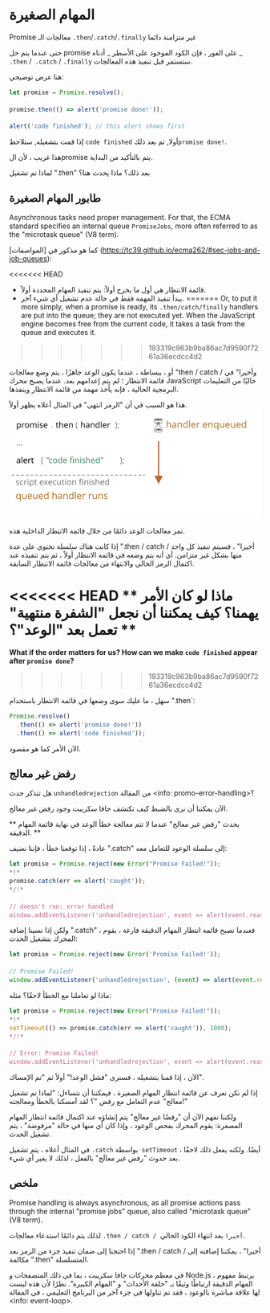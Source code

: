 # المهام الصغيرة

Promise معالجات الـ `.then`/`.catch`/`.finally` غير متزامنة دائما

حتى عندما يتم حل promise على الفور ، فإن الكود الموجود على الأسطر _ أدناه _ `.then` /` .catch` / `.finally` ستستمر قبل تنفيذ هذه المعالجات.

هنا عرض توضيحي:

```js run
let promise = Promise.resolve();

promise.then(() => alert('promise done!'));

alert('code finished'); // this alert shows first
```

إذا قمت بتشغيله, ستلاحظ `code finished` أولا, ثم بعد ذلك`promise done!`.

هذا غريب ، لأن الpromise يتم بالتأكيد من البداية.

لماذا تم تشغيل ".then" بعد ذلك؟ ماذا يحدث هنا؟

## طابور المهام الصغيرة

Asynchronous tasks need proper management. For that, the ECMA standard specifies an internal queue `PromiseJobs`, more often referred to as the "microtask queue" (V8 term).

كما هو مذكور في [المواصفات] (https://tc39.github.io/ecma262/#sec-jobs-and-job-queues):

<<<<<<< HEAD
- قائمة الانتظار هي أول ما يخرج أولاً: يتم تنفيذ المهام المحددة أولاً.
- يبدأ تنفيذ المهمة فقط في حالة عدم تشغيل أي شيء آخر.
=======
Or, to put it more simply, when a promise is ready, its `.then/catch/finally` handlers are put into the queue; they are not executed yet. When the JavaScript engine becomes free from the current code, it takes a task from the queue and executes it.
>>>>>>> 193319c963b9ba86ac7d9590f7261a36ecdcc4d2

أو ، ببساطة ، عندما يكون الوعد جاهزًا ، يتم وضع معالجات "then / catch / وأخيرا" في قائمة الانتظار ؛ لم يتم إعدامهم بعد. عندما يصبح محرك JavaScript خاليًا من التعليمات البرمجية الحالية ، فإنه يأخذ مهمة من قائمة الانتظار وينفذها.

هذا هو السبب في أن "الرمز انتهى" في المثال أعلاه يظهر أولاً.
![](promiseQueue.svg)

تمر معالجات الوعد دائمًا من خلال قائمة الانتظار الداخلية هذه.

إذا كانت هناك سلسلة تحتوي على عدة ".then / catch / أخيرا" ، فسيتم تنفيذ كل واحد منها بشكل غير متزامن. أي أنه يتم وضعه في قائمة الانتظار أولاً ، ثم يتم تنفيذه عند اكتمال الرمز الحالي والانتهاء من معالجات قائمة الانتظار السابقة.

<<<<<<< HEAD
** ماذا لو كان الأمر يهمنا؟ كيف يمكننا أن نجعل "الشفرة منتهية" تعمل بعد "الوعد"؟ **
=======
**What if the order matters for us? How can we make `code finished` appear after `promise done`?**
>>>>>>> 193319c963b9ba86ac7d9590f7261a36ecdcc4d2

سهل ، ما عليك سوى وضعها في قائمة الانتظار باستخدام ".then`:

```js run
Promise.resolve()
  .then(() => alert('promise done!'))
  .then(() => alert('code finished'));
```

الآن الأمر كما هو مقصود.

## رفض غير معالج

هل تتذكر حدث `unhandledrejection` من المقالة <info: promo-error-handling>؟

الآن يمكننا أن نرى بالضبط كيف تكتشف جافا سكريبت وجود رفض غير معالج.

** يحدث "رفض غير معالج" عندما لا تتم معالجة خطأ الوعد في نهاية قائمة المهام الدقيقة. **

عادةً ، إذا توقعنا خطأ ، فإننا نضيف ".catch" إلى سلسلة الوعود للتعامل معه:

```js run
let promise = Promise.reject(new Error("Promise Failed!"));
*!*
promise.catch(err => alert('caught'));
*/!*

// doesn't run: error handled
window.addEventListener('unhandledrejection', event => alert(event.reason));
```

ولكن إذا نسينا إضافة ".catch" ، فعندما تصبح قائمة انتظار المهام الدقيقة فارغة ، يقوم المحرك بتشغيل الحدث:

```js run
let promise = Promise.reject(new Error('Promise Failed!'));

// Promise Failed!
window.addEventListener('unhandledrejection', (event) => alert(event.reason));
```

ماذا لو تعاملنا مع الخطأ لاحقًا؟ مثله:

```js run
let promise = Promise.reject(new Error("Promise Failed!"));
*!*
setTimeout(() => promise.catch(err => alert('caught')), 1000);
*/!*

// Error: Promise Failed!
window.addEventListener('unhandledrejection', event => alert(event.reason));
```

الآن ، إذا قمنا بتشغيله ، فسنرى "فشل الوعد!" أولاً ثم "تم الإمساك".

إذا لم نكن نعرف عن قائمة انتظار المهام الصغيرة ، فيمكننا أن نتساءل: "لماذا تم تشغيل معالج" عدم التعامل مع رفض "؟ لقد أمسكنا بالخطأ ومعالجته!"

ولكننا نفهم الآن أن "رفضًا غير معالَج" يتم إنشاؤه عند اكتمال قائمة انتظار المهام المصغرة: يقوم المحرك بفحص الوعود ، وإذا كان أي منها في حالة "مرفوضة" ، يتم تشغيل الحدث.

في المثال أعلاه ، يتم تشغيل `.catch` بواسطة` setTimeout` أيضًا. ولكنه يفعل ذلك لاحقًا ، بعد حدوث "رفض غير معالَج" بالفعل ، لذلك لا يغير أي شيء.

## ملخص

Promise handling is always asynchronous, as all promise actions pass through the internal "promise jobs" queue, also called "microtask queue" (V8 term).

لذلك يتم دائمًا استدعاء معالجات `.then / catch / أخيرا` بعد انتهاء الكود الحالي.

إذا احتجنا إلى ضمان تنفيذ جزء من الرمز بعد ".then / catch / أخيرا" ، يمكننا إضافته إلى مكالمة ".then" المتسلسلة.

في معظم محركات جافا سكريبت ، بما في ذلك المتصفحات و Node.js ، يرتبط مفهوم المهام الدقيقة ارتباطًا وثيقًا بـ "حلقة الأحداث" و "المهام الكبيرة". نظرًا لأن هذه ليست لها علاقة مباشرة بالوعود ، فقد تم تناولها في جزء آخر من البرنامج التعليمي ، في المقالة <info: event-loop>.
